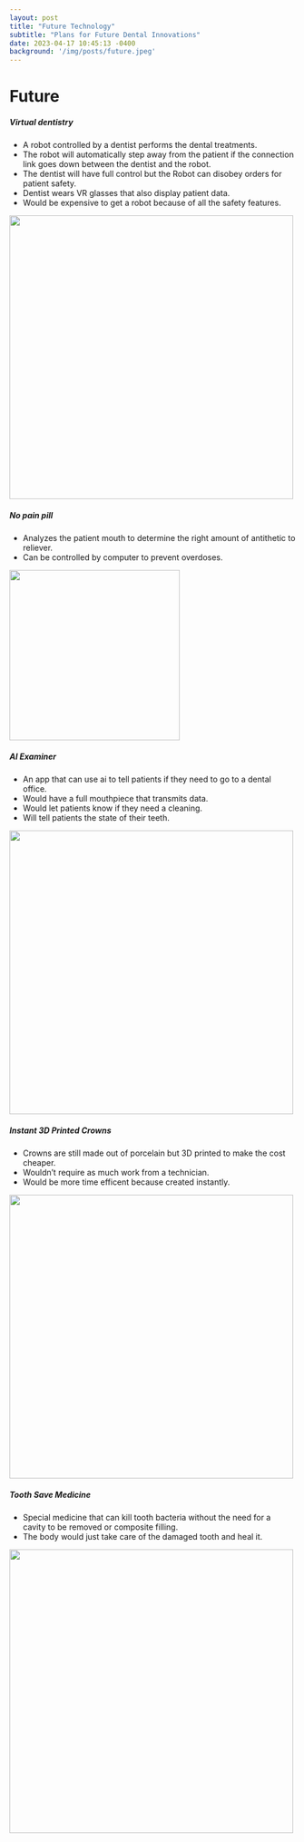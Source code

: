 ```yaml
---
layout: post
title: "Future Technology"
subtitle: "Plans for Future Dental Innovations"
date: 2023-04-17 10:45:13 -0400
background: '/img/posts/future.jpeg'
---
```


# Future
##### Virtual dentistry
* A robot controlled by a dentist performs the dental treatments.
* The robot will automatically step away from the patient if the connection link goes down between the dentist and the robot.
* The dentist will have full control but the Robot can disobey orders for patient safety.
* Dentist wears VR glasses that also display patient data.
* Would be expensive to get a robot because of all the safety features. <br>
<img src="../../../img/posts/future/dental-robot.jpg" class="img-fluid" width="500">

##### No pain pill
* Analyzes the patient mouth to determine the right amount of antithetic to reliever.
* Can be controlled by computer to prevent overdoses. <br>
<img src="../../../img/posts/future/pill.png" class="img-fluid" width="300">

##### AI Examiner
* An app that can use ai to tell patients if they need to go to a dental office.
* Would have a full mouthpiece that transmits data.
* Would let patients know if they need a cleaning.
* Will tell patients the state of their teeth. <br>
<img src="../../../img/posts/future/ai-app.jpg" class="img-fluid" width="500">

##### Instant 3D Printed Crowns
* Crowns are still made out of porcelain but 3D printed to make the cost cheaper.
* Wouldn’t require as much work from a technician.
* Would be more time efficent because created instantly. <br>
<img src="../../../img/posts/future/3d-printed-crowns.jpg" class="img-fluid" width="500">

##### Tooth Save Medicine
* Special medicine that can kill tooth bacteria without the need for a cavity to be removed or composite filling.
* The body would just take care of the damaged tooth and heal it. <br>
<img src="../../../img/posts/future/tooth-save-medicine.png" class="img-fluid" width="500">